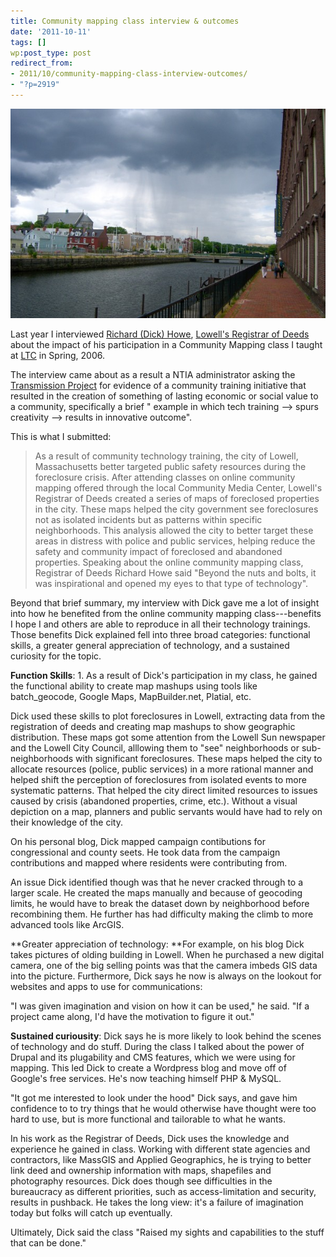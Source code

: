 ```yaml
---
title: Community mapping class interview & outcomes
date: '2011-10-11'
tags: []
wp:post_type: post
redirect_from:
- 2011/10/community-mapping-class-interview-outcomes/
- "?p=2919"
---
```


![](/uploads/2011-10/CIMG3114-600x399.jpg "CIMG3114")


Last year I interviewed [Richard (Dick) Howe](http://www.richardhowe.com), [Lowell's Registrar of Deeds](http://www.lowelldeeds.com/) about the impact of his participation in a Community Mapping class I taught at [LTC](http://ltc.org) in Spring, 2006.

The interview came about as a result a NTIA administrator asking the [Transmission Project](http://transmissionproject.org) for evidence of a community training initiative that resulted in the creation of something of lasting economic or social value to a community, specifically a brief " example in which tech training --> spurs creativity --> results in innovative outcome".

This is what I submitted:

> As a result of community technology training, the city of Lowell, Massachusetts better targeted public safety resources during the foreclosure crisis. After attending classes on online community mapping offered through the local Community Media Center, Lowell's Registrar of Deeds created a series of maps of foreclosed properties in the city. These maps helped the city government see foreclosures not as isolated incidents but as patterns within specific neighborhoods. This analysis allowed the city to better target these areas in distress with police and public services, helping reduce the safety and community impact of foreclosed and abandoned properties. Speaking about the online community mapping class, Registrar of Deeds Richard Howe said "Beyond the nuts and bolts, it was inspirational and opened my eyes to that type of technology".

Beyond that brief summary, my interview with Dick gave me a lot of insight into how he benefited from the online community mapping class---benefits I hope I and others are able to reproduce in all their technology trainings. Those benefits Dick explained fell into three broad categories: functional skills, a greater general appreciation of technology, and a sustained curiosity for the topic.

**Function Skills**: 1. As a result of Dick's participation in my class, he gained the functional ability to create map mashups using tools like batch\_geocode, Google Maps, MapBuilder.net, Platial, etc.

Dick used these skills to plot foreclosures in Lowell, extracting data from the registration of deeds and creating map mashups to show geographic distribution. These maps got some attention from the Lowell Sun newspaper and the Lowell City Council, alllowing them to "see" neighborhoods or sub-neighborhoods with significant foreclosures. These maps helped the city to allocate resources (police, public services) in a more rational manner and helped shift the perception of foreclosures from isolated events to more systematic patterns. That helped the city direct limited resources to issues caused by crisis (abandoned properties, crime, etc.). Without a visual depiction on a map, planners and public servants would have had to rely on their knowledge of the city.

On his personal blog, Dick mapped campaign contibutions for congressional and county seets. He took data from the campaign contributions and mapped where residents were contributing from.

An issue Dick identified though was that he never cracked through to a larger scale. He created the maps manually and because of geocoding limits, he would have to break the dataset down by neighborhood before recombining them. He further has had difficulty making the climb to more advanced tools like ArcGIS.

**Greater appreciation of technology: **For example, on his blog Dick takes pictures of olding building in Lowell. When he purchased a new digital camera, one of the big selling points was that the camera imbeds GIS data into the picture. Furthermore, Dick says he now is always on the lookout for websites and apps to use for communications:

"I was given imagination and vision on how it can be used," he said. "If a project came along, I'd have the motivation to figure it out."

**Sustained curiousity**: Dick says he is more likely to look behind the scenes of technology and do stuff. During the class I talked about the power of Drupal and its plugability and CMS features, which we were using for mapping. This led Dick to create a Wordpress blog and move off of Google's free services. He's now teaching himself PHP & MySQL.

"It got me interested to look under the hood" Dick says, and gave him confidence to to try things that he would otherwise have thought were too hard to use, but is more functional and tailorable to what he wants.

In his work as the Registrar of Deeds, Dick uses the knowledge and experience he gained in class. Working with different state agencies and contractors, like MassGIS and Applied Geographics, he is trying to better link deed and ownership information with maps, shapefiles and photography resources. Dick does though see difficulties in the bureaucracy as different priorities, such as access-limitation and security, results in pushback. He takes the long view: it's a failure of imagination today but folks will catch up eventually.

Ultimately, Dick said the class "Raised my sights and capabilities to the stuff that can be done."
